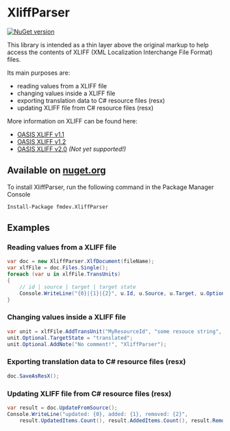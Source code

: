 # XliffParser

[![NuGet version](https://badge.fury.io/nu/fmdev.XliffParser.svg)](https://badge.fury.io/nu/fmdev.XliffParser)

This library is intended as a thin layer above the original markup to help access the contents of XLIFF (XML Localization Interchange File Format) files.

Its main purposes are:
- reading values from a XLIFF file
- changing values inside a XLIFF file
- exporting translation data to C# resource files (resx)
- updating XLIFF file from C# resource files (resx)

More information on XLIFF can be found here:
- [OASIS XLIFF v1.1](http://www.oasis-open.org/committees/xliff/documents/xliff-specification.htm)
- [OASIS XLIFF v1.2](docs.oasis-open.org/xliff/v1.2/os/xliff-core.html)
- [OASIS XLIFF v2.0](http://docs.oasis-open.org/xliff/xliff-core/v2.0/xliff-core-v2.0.html) *(Not yet supported!)*

## Available on [nuget.org](https://www.nuget.org/packages/fmdev.XliffParser/)

To install XliffParser, run the following command in the Package Manager Console

    Install-Package fmdev.XliffParser
    
## Examples
### Reading values from a XLIFF file
```c#
var doc = new XliffParser.XlfDocument(fileName);
var xlfFile = doc.Files.Single();
foreach (var u in xlfFile.TransUnits)
{
    // id | source | target | target state
    Console.WriteLine("{0}|{1}|{2}", u.Id, u.Source, u.Target, u.Optional.TargetState);
}
```

### Changing values inside a XLIFF file
```c#
var unit = xlfFile.AddTransUnit("MyResourceId", "some resouce string", "my awesome translation");
unit.Optional.TargetState = "translated";
unit.Optional.AddNote("No comment!", "XliffParser");
```
### Exporting translation data to C# resource files (resx)
```c#
doc.SaveAsResX();
```

### Updating XLIFF file from C# resource files (resx)

```c#
var result = doc.UpdateFromSource();
Console.WriteLine("updated: {0}, added: {1}, removed: {2}",
    result.UpdatedItems.Count(), result.AddedItems.Count(), result.RemovedItems.Count());
```

